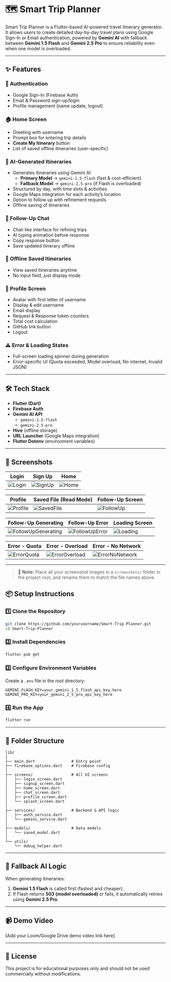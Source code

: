 # 🗺 Smart Trip Planner

Smart Trip Planner is a Flutter-based AI-powered travel itinerary generator.  
It allows users to create detailed day-by-day travel plans using Google Sign-In or Email authentication, powered by **Gemini AI** with fallback between **Gemini 1.5 Flash** and **Gemini 2.5 Pro** to ensure reliability even when one model is overloaded.

---

## ✨ Features

### 🔐 Authentication
- Google Sign-In (Firebase Auth)
- Email & Password sign-up/login
- Profile management (name update, logout)

### 🏠 Home Screen
- Greeting with username
- Prompt box for entering trip details
- **Create My Itinerary** button
- List of saved offline itineraries (user-specific)

### 🤖 AI-Generated Itineraries
- Generates itineraries using Gemini AI  
  - **Primary Model** → `gemini-1.5-flash` (fast & cost-efficient)  
  - **Fallback Model** → `gemini-2.5-pro` (if Flash is overloaded)  
- Structured by day, with time slots & activities
- Google Maps integration for each activity’s location
- Option to follow up with refinement requests
- Offline saving of itineraries

### 💬 Follow-Up Chat
- Chat-like interface for refining trips
- AI typing animation before response
- Copy response button
- Save updated itinerary offline

### 📂 Offline Saved Itineraries
- View saved itineraries anytime
- No input field, just display mode

### 👤 Profile Screen
- Avatar with first letter of username
- Display & edit username
- Email display
- Request & Response token counters
- Total cost calculation
- GitHub link button
- Logout

### ⚠ Error & Loading States
- Full-screen loading spinner during generation
- Error-specific UI (Quota exceeded, Model overload, No internet, Invalid JSON)

---

## 🛠 Tech Stack

- **Flutter (Dart)**
- **Firebase Auth**
- **Gemini AI API**
  - `gemini-1.5-flash`
  - `gemini-2.5-pro`
- **Hive** (offline storage)
- **URL Launcher** (Google Maps integration)
- **Flutter Dotenv** (environment variables)

---


## 📸 Screenshots

| Login | Sign Up | Home |
|-------|---------|------|
| ![Login](screenshots/login.png) | ![SignUp](screenshots/signup.png) | ![Home](screenshots/home.png) |

| Profile | Saved File (Read Mode) | Follow-Up Screen |
|---------|------------------------|------------------|
| ![Profile](screenshots/profile.png) | ![SavedFile](screenshots/saved_file.png) | ![FollowUp](screenshots/followup.png) |

| Follow-Up Generating | Follow-Up Error | Loading Screen |
|----------------------|-----------------|----------------|
| ![FollowUpGenerating](screenshots/followup_generating.png) | ![FollowUpError](screenshots/followup_error.png) | ![Loading](screenshots/loading.png) |

| Error - Quota | Error - Overload | Error - No Network |
|---------------|------------------|--------------------|
| ![ErrorQuota](screenshots/error_quota.png) | ![ErrorOverload](screenshots/error_overload.png) | ![ErrorNoNetwork](screenshots/error_no_network.png) |

---

> 📌 **Note:** Place all your screenshot images in a `screenshots/` folder in the project root, and rename them to match the file names above.

## 📦 Setup Instructions

### 1️⃣ Clone the Repository
```sh
git clone https://github.com/yourusername/Smart-Trip-Planner.git
cd Smart-Trip-Planner
```

### 2️⃣ Install Dependencies
```sh
flutter pub get
```

### 3️⃣ Configure Environment Variables
Create a `.env` file in the root directory:
```
GEMINI_FLASH_KEY=your_gemini_1_5_flash_api_key_here
GEMINI_PRO_KEY=your_gemini_2_5_pro_api_key_here
```

### 4️⃣ Run the App
```sh
flutter run
```

---

## 📂 Folder Structure

```
lib/
│
├── main.dart                # Entry point
├── firebase_options.dart    # Firebase config
│
├── screens/                 # All UI screens
│   ├── login_screen.dart
│   ├── signup_screen.dart
│   ├── home_screen.dart
│   ├── chat_screen.dart
│   ├── profile_screen.dart
│   └── splash_screen.dart
│
├── services/                # Backend & API logic
│   ├── auth_service.dart
│   └── gemini_service.dart
│
├── models/                  # Data models
│   └── saved_model.dart
│
└── utils/
    └── debug_helper.dart
```

---

## 🔄 Fallback AI Logic

When generating itineraries:
1. **Gemini 1.5 Flash** is called first (fastest and cheaper).
2. If Flash returns **503 (model overloaded)** or fails, it automatically retries using **Gemini 2.5 Pro**.

---

## 📹 Demo Video
[Add your Loom/Google Drive demo video link here]

---

## 📄 License
This project is for educational purposes only and should not be used commercially without modifications.
